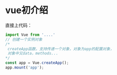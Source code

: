 # vue初介绍



直接上代码：

```js
import Vue from '....'
// 创建一个实例对象
/*
 createApp函数，支持传递一个对象，对象为app的配置对象，
 对象中又data，methods...
*/
const app = Vue.createApp();
app.mount('app');

```

